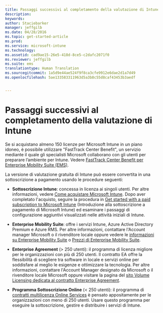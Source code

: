 ```yaml
---
title: Passaggi successivi al completamento della valutazione di Intune | Microsoft Intune
description: 
keywords: 
author: Staciebarker
manager: jeffgilb
ms.date: 04/28/2016
ms.topic: get-started-article
ms.prod: 
ms.service: microsoft-intune
ms.technology: 
ms.assetid: cad9ae15-26e5-418d-8ce5-c2dafc2071f0
ms.reviewer: jeffgilb
ms.suite: ems
translationtype: Human Translation
ms.sourcegitcommit: 1a5d9e44ae524f9f8ca3cfe9912e6dae2d1a7d49
ms.openlocfilehash: 5ae133583311963d5a3b8c55d8caf43453b3aedf


---
```


# Passaggi successivi al completamento della valutazione di Intune
Se si acquistano almeno 150 licenze per Microsoft Intune in un piano idoneo, è possibile utilizzare "FastTrack Center Benefit", un servizio mediante il quale gli specialisti Microsoft collaborano con gli utenti per preparare l’ambiente per Intune. Vedere [FastTrack Center Benefit per Enterprise Mobility Suite (EMS)](https://docs.microsoft.com/enterprise-mobility/Solutions/fasttrack-center-benefit-for-enterprise-mobility-suite-ems).

La versione di valutazione gratuita di Intune può essere convertita in una sottoscrizione a pagamento usando le procedure seguenti:

-   **Sottoscrizione Intune**: concessa in licenza ai singoli utenti. Per altre informazioni, vedere [Come acquistare Microsoft Intune](http://www.microsoft.com/en-us/server-cloud/products/microsoft-intune/Purchasing.aspx). Dopo aver completato l'acquisto, seguire la procedura in [Get started with a paid subscription to Microsoft Intune](/intune/get-started/start-with-a-paid-subscription-to-microsoft-intune) (Introduzione alla sottoscrizione a pagamento di Microsoft Intune) ed esaminare i passaggi di configurazione aggiuntivi visualizzati nelle attività iniziali di Intune.

-   **Enterprise Mobility Suite**: offre i servizi Intune, Azure Active Directory Premium e Azure RMS. Per altre informazioni, contattare l'Account manager Microsoft o il rivenditore locale oppure vedere le [informazioni su Enterprise Mobility Suite](https://www.microsoft.com/en-us/server-cloud/enterprise-mobility/overview.aspx) o [Prezzi di Enterprise Mobility Suite](http://www.microsoft.com/en-us/server-cloud/products/enterprise-mobility-suite/Purchasing.aspx).

-   **Enterprise Agreement** (&gt; 250 utenti): il programma di licenza migliore per le organizzazioni con più di 250 utenti. Il contratto EA offre la flessibilità di scegliere tra software in locale e servizi online per soddisfare al meglio le esigenze e ottimizzare la tecnologia. Per altre informazioni, contattare l'Account Manager designato da Microsoft o il rivenditore locale Microsoft oppure visitare la pagina del [sito Volume Licensing dedicata al contratto Enterprise Agreement](http://www.microsoft.com/licensing/licensing-options/enterprise.aspx).

-   **Programma Sottoscrizione Online** (&lt; 250 utenti): il programma di [contratti multilicenza Online Services](http://www.microsoft.com/licensing/online-services/default.aspx) è pensato appositamente per le organizzazioni con meno di 250 utenti. Usare questo programma per eseguire la sottoscrizione, gestire e distribuire i servizi di Intune.



<!--HONumber=Jun16_HO4-->


